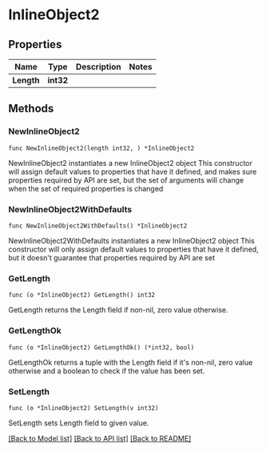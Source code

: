 # InlineObject2

## Properties

Name | Type | Description | Notes
------------ | ------------- | ------------- | -------------
**Length** | **int32** |  | 

## Methods

### NewInlineObject2

`func NewInlineObject2(length int32, ) *InlineObject2`

NewInlineObject2 instantiates a new InlineObject2 object
This constructor will assign default values to properties that have it defined,
and makes sure properties required by API are set, but the set of arguments
will change when the set of required properties is changed

### NewInlineObject2WithDefaults

`func NewInlineObject2WithDefaults() *InlineObject2`

NewInlineObject2WithDefaults instantiates a new InlineObject2 object
This constructor will only assign default values to properties that have it defined,
but it doesn't guarantee that properties required by API are set

### GetLength

`func (o *InlineObject2) GetLength() int32`

GetLength returns the Length field if non-nil, zero value otherwise.

### GetLengthOk

`func (o *InlineObject2) GetLengthOk() (*int32, bool)`

GetLengthOk returns a tuple with the Length field if it's non-nil, zero value otherwise
and a boolean to check if the value has been set.

### SetLength

`func (o *InlineObject2) SetLength(v int32)`

SetLength sets Length field to given value.



[[Back to Model list]](../README.md#documentation-for-models) [[Back to API list]](../README.md#documentation-for-api-endpoints) [[Back to README]](../README.md)


